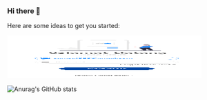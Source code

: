 ### Hi there 👋
Here are some ideas to get you started:

<img src="assets/login.png" height="100px" width="450px" />

![Anurag's GitHub stats](https://github-readme-stats.vercel.app/api?username=anuraghazra&show_icons=true&theme=radical)
